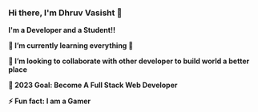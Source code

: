 ### Hi there, I'm Dhruv Vasisht 👋

<b>I'm a Developer and a Student!!

🌱 I’m currently learning everything 🤣

👯 I’m looking to collaborate with other developer to build world a better place

🥅 2023 Goal: Become A Full Stack Web Developer

⚡ Fun fact: I am a Gamer
